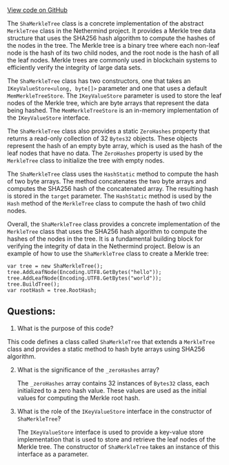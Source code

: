 [View code on GitHub](https://github.com/NethermindEth/nethermind/src/Nethermind/Nethermind.Merkleization/ShaMerkleTree.cs)

The `ShaMerkleTree` class is a concrete implementation of the abstract `MerkleTree` class in the Nethermind project. It provides a Merkle tree data structure that uses the SHA256 hash algorithm to compute the hashes of the nodes in the tree. The Merkle tree is a binary tree where each non-leaf node is the hash of its two child nodes, and the root node is the hash of all the leaf nodes. Merkle trees are commonly used in blockchain systems to efficiently verify the integrity of large data sets.

The `ShaMerkleTree` class has two constructors, one that takes an `IKeyValueStore<ulong, byte[]>` parameter and one that uses a default `MemMerkleTreeStore`. The `IKeyValueStore` parameter is used to store the leaf nodes of the Merkle tree, which are byte arrays that represent the data being hashed. The `MemMerkleTreeStore` is an in-memory implementation of the `IKeyValueStore` interface.

The `ShaMerkleTree` class also provides a static `ZeroHashes` property that returns a read-only collection of 32 `Bytes32` objects. These objects represent the hash of an empty byte array, which is used as the hash of the leaf nodes that have no data. The `ZeroHashes` property is used by the `MerkleTree` class to initialize the tree with empty nodes.

The `ShaMerkleTree` class uses the `HashStatic` method to compute the hash of two byte arrays. The method concatenates the two byte arrays and computes the SHA256 hash of the concatenated array. The resulting hash is stored in the `target` parameter. The `HashStatic` method is used by the `Hash` method of the `MerkleTree` class to compute the hash of two child nodes.

Overall, the `ShaMerkleTree` class provides a concrete implementation of the `MerkleTree` class that uses the SHA256 hash algorithm to compute the hashes of the nodes in the tree. It is a fundamental building block for verifying the integrity of data in the Nethermind project. Below is an example of how to use the `ShaMerkleTree` class to create a Merkle tree:

```
var tree = new ShaMerkleTree();
tree.AddLeafNode(Encoding.UTF8.GetBytes("hello"));
tree.AddLeafNode(Encoding.UTF8.GetBytes("world"));
tree.BuildTree();
var rootHash = tree.RootHash;
```
## Questions: 
 1. What is the purpose of this code?
   
   This code defines a class called `ShaMerkleTree` that extends a `MerkleTree` class and provides a static method to hash byte arrays using SHA256 algorithm.

2. What is the significance of the `_zeroHashes` array?
   
   The `_zeroHashes` array contains 32 instances of `Bytes32` class, each initialized to a zero hash value. These values are used as the initial values for computing the Merkle root hash.

3. What is the role of the `IKeyValueStore` interface in the constructor of `ShaMerkleTree`?
   
   The `IKeyValueStore` interface is used to provide a key-value store implementation that is used to store and retrieve the leaf nodes of the Merkle tree. The constructor of `ShaMerkleTree` takes an instance of this interface as a parameter.